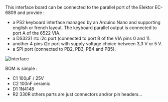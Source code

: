 This interface board can be connected to the parallel port of the Elektor EC-6809 and provide :
- a PS2 keyboard interface managed by an Arduino Nano and supporting english or french layout.
  The keyboard parallel output is connected to port A of the 6522 VIA.
- a DS3231 rtc i2c port (connected to port B of the VIA pins 0 and 1).
- another 4 pins i2c port with supply voltage choice between 3,3 V or 5 V.
- a SPI port (connected to PB2, PB3, PB4 and PB5).

![Interface](https://github.com/Wawavoun/ELEKTOR_EC-6809/assets/94134401/703ab4df-3d6d-4109-94e1-23eab823f316)

BOM is simple :
- C1    100µF / 25V
- C2    100nF ceramic
- D1    1N4148
- R2    330R
others parts are just connectors and/or pin headers...
